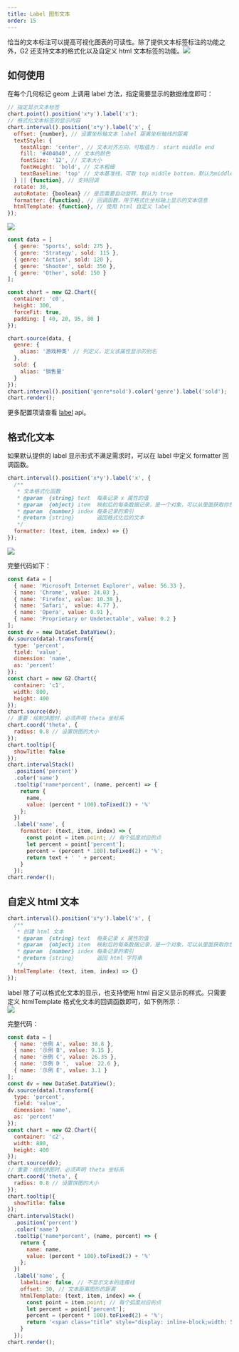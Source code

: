 ```yaml
---
title: Label 图形文本
order: 15
---
```


恰当的文本标注可以提高可视化图表的可读性。除了提供文本标签标注的功能之外，G2 还支持文本的格式化以及自定义 html 文本标签的功能。![](https://gw.alipayobjects.com/zos/rmsportal/lSasYkLULFIHYIpEIeUw.png#align=left&display=inline&height=342&originHeight=342&originWidth=1064&status=done&width=1064)

## 如何使用

在每个几何标记 geom 上调用 label 方法，指定需要显示的数据维度即可：

```javascript
// 指定显示文本标签
chart.point().position('x*y').label('x');
// 格式化文本标签的显示内容
chart.interval().position('x*y').label('x', {
  offset: {number}, // 设置坐标轴文本 label 距离坐标轴线的距离
  textStyle: {
    textAlign: 'center', // 文本对齐方向，可取值为： start middle end
    fill: '#404040', // 文本的颜色
    fontSize: '12', // 文本大小
    fontWeight: 'bold', // 文本粗细
    textBaseline: 'top' // 文本基准线，可取 top middle bottom，默认为middle
  } || {function}, // 支持回调
  rotate: 30,
  autoRotate: {boolean} // 是否需要自动旋转，默认为 true
  formatter: {function}, // 回调函数，用于格式化坐标轴上显示的文本信息
  htmlTemplate: {function}, // 使用 html 自定义 label
});
```

![](https://cdn.nlark.com/yuque/0/2018/png/100996/1539841763704-ec891d93-1a16-4eb7-aa55-3616b9f0e092.png#align=left&display=inline&height=576&originHeight=576&originWidth=1708&status=done&width=747)

```javascript
const data = [
  { genre: 'Sports', sold: 275 },
  { genre: 'Strategy', sold: 115 },
  { genre: 'Action', sold: 120 },
  { genre: 'Shooter', sold: 350 },
  { genre: 'Other', sold: 150 }
];

const chart = new G2.Chart({
  container: 'c0',
  height: 300,
  forceFit: true,
  padding: [ 40, 20, 95, 80 ]
});

chart.source(data, {
  genre: {
    alias: '游戏种类' // 列定义，定义该属性显示的别名
  },
  sold: {
    alias: '销售量'
  }
});
chart.interval().position('genre*sold').color('genre').label('sold');
chart.render();
```

更多配置项请查看 [label](/zh/docs/manual/api/geometry#84ebds) api。

## 格式化文本

如果默认提供的 label 显示形式不满足需求时，可以在 label 中定义 formatter 回调函数。

```javascript
chart.interval().position('x*y').label('x', {
  /**
   * 文本格式化函数
   * @param  {string} text  每条记录 x 属性的值
   * @param  {object} item  映射后的每条数据记录，是一个对象，可以从里面获取你想要的数据信息
   * @param  {number} index 每条记录的索引
   * @return {string}       返回格式化后的文本
   */
  formatter: (text, item, index) => {}
});
```

![](https://cdn.nlark.com/yuque/0/2018/png/100996/1539841790486-6ef488aa-812c-4ddf-a9d1-1c6df32cd94a.png#align=left&display=inline&height=772&originHeight=772&originWidth=1688&status=done&width=747)

完整代码如下：

```javascript
const data = [
  { name: 'Microsoft Internet Explorer', value: 56.33 },
  { name: 'Chrome', value: 24.03 },
  { name: 'Firefox', value: 10.38 },
  { name: 'Safari',  value: 4.77 },
  { name: 'Opera', value: 0.91 },
  { name: 'Proprietary or Undetectable', value: 0.2 }
];
const dv = new DataSet.DataView();
dv.source(data).transform({
  type: 'percent',
  field: 'value',
  dimension: 'name',
  as: 'percent'
});
const chart = new G2.Chart({
  container: 'c1',
  width: 800,
  height: 400
});
chart.source(dv);
// 重要：绘制饼图时，必须声明 theta 坐标系
chart.coord('theta', {
  radius: 0.8 // 设置饼图的大小
});
chart.tooltip({
  showTitle: false
});
chart.intervalStack()
  .position('percent')
  .color('name')
  .tooltip('name*percent', (name, percent) => {
    return {
      name,
      value: (percent * 100).toFixed(2) + '%'
    };
  })
  .label('name', {
    formatter: (text, item, index) => {
      const point = item.point; // 每个弧度对应的点
      let percent = point['percent'];
      percent = (percent * 100).toFixed(2) + '%';
      return text + ' ' + percent;
    }
  });
chart.render();
```

## 自定义 html 文本

```javascript
chart.interval().position('x*y').label('x', {
  /**
   * 创建 html 文本
   * @param  {string} text  每条记录 x 属性的值
   * @param  {object} item  映射后的每条数据记录，是一个对象，可以从里面获取你想要的数据信息
   * @param  {number} index 每条记录的索引
   * @return {string}       返回 html 字符串
   */
  htmlTemplate: (text, item, index) => {}
});
```

label 除了可以格式化文本的显示，也支持使用 html 自定义显示的样式。只需要定义 htmlTemplate 格式化文本的回调函数即可，如下例所示：<br />![](https://cdn.nlark.com/yuque/0/2018/png/100996/1539841824912-9d43e749-c68d-47bd-9d39-e8f4a405d8f1.png#align=left&display=inline&height=796&originHeight=796&originWidth=1004&status=done&width=404)

完整代码：

```javascript
const data = [
  { name: '示例 A', value: 38.8 },
  { name: '示例 B', value: 9.15 },
  { name: '示例 C', value: 26.35 },
  { name: '示例 D ',  value: 22.6 },
  { name: '示例 E', value: 3.1 }
];
const dv = new DataSet.DataView();
dv.source(data).transform({
  type: 'percent',
  field: 'value',
  dimension: 'name',
  as: 'percent'
});
const chart = new G2.Chart({
  container: 'c2',
  width: 800,
  height: 400
});
chart.source(dv);
// 重要：绘制饼图时，必须声明 theta 坐标系
chart.coord('theta', {
  radius: 0.8 // 设置饼图的大小
});
chart.tooltip({
  showTitle: false
});
chart.intervalStack()
  .position('percent')
  .color('name')
  .tooltip('name*percent', (name, percent) => {
    return {
      name: name,
      value: (percent * 100).toFixed(2) + '%'
    };
  })
  .label('name', {
    labelLine: false, // 不显示文本的连接线
    offset: 30, // 文本距离图形的距离
    htmlTemplate: (text, item, index) => {
      const point = item.point; // 每个弧度对应的点
      let percent = point['percent'];
      percent = (percent * 100).toFixed(2) + '%';
      return '<span class="title" style="display: inline-block;width: 50px;">' + text + '</span><br><span style="color:' + point.color + '">' + percent + '</span>'; // 自定义 html 模板
    }
  });
chart.render();
```


